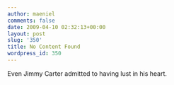 ```yaml
---
author: maeniel
comments: false
date: 2009-04-10 02:32:13+00:00
layout: post
slug: '350'
title: No Content Found
wordpress_id: 350
---
```


Even Jimmy Carter admitted to having lust in his heart.
